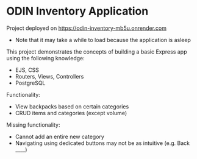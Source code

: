 # ODIN Inventory Application
Project deployed on https://odin-inventory-mb5u.onrender.com

- Note that it may take a while to load because the application is asleep

This project demonstrates the concepts of building a basic Express app using the following knowledge:
- EJS, CSS
- Routers, Views, Controllers
- PostgreSQL

Functionality:
- View backpacks based on certain categories
- CRUD items and categories (except volume)

Missing functionality:
- Cannot add an entire new category
- Navigating using dedicated buttons may not be as intuitive (e.g. Back ____)